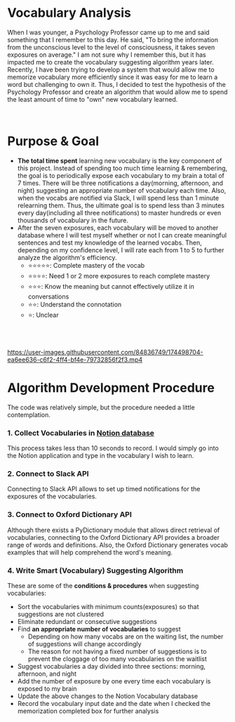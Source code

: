 # Vocabulary Analysis

When I was younger, a Psychology Professor came up to me and said something that I remember to this day. 
He said, "To bring the information from the unconscious level to the level of consciousness, it takes seven exposures on average."
I am not sure why I remember this, but it has impacted me to create the vocabulary suggesting algorithm years later. 
Recently, I have been trying to develop a system that would allow me to memorize vocabulary more efficiently since it was easy for me to learn a word but challenging to own it. 
Thus, I decided to test the hypothesis of the Psychology Professor and create an algorithm that would allow me to spend the least amount of time to "own" new vocabulary learned.

<br>  

# Purpose & Goal
- **The total time spent** learning new vocabulary is the key component of this project. Instead of spending too much time learning & remembering, the goal is to periodically expose each vocabulary to my brain a total of 7 times. There will be three notifications a day(morning, afternoon, and night) suggesting an appropriate number of vocabulary each time. Also, when the vocabs are notified via Slack, I will spend less than 1 minute relearning them. Thus, the ultimate goal is to spend less than 3 minutes every day(including all three notifications) to master hundreds or even thousands of vocabulary in the future.
- After the seven exposures, each vocabulary will be moved to another database where I will test myself whether or not I can create meaningful sentences and test my knowledge of the learned vocabs. Then, depending on my confidence level, I will rate each from 1 to 5 to further analyze the algorithm's efficiency.
    - ⭐️⭐️⭐️⭐️⭐️: Complete mastery of the vocab
    - ⭐️⭐️⭐️⭐: Need 1 or 2 more exposures to reach complete mastery
    - ⭐️⭐️⭐️: Know the meaning but cannot effectively utilize it in conversations
    - ⭐️⭐️: Understand the connotation
    - ⭐️: Unclear

<br>  
<br>  


https://user-images.githubusercontent.com/84836749/174498704-ea6ee636-c6f2-4ff4-bf4e-79732856f2f3.mp4


# Algorithm Development Procedure
The code was relatively simple, but the procedure needed a little contemplation.
<br>  
### 1. Collect Vocabularies in [Notion database](https://andyhomepage.notion.site/Vocabularies-c97b642944854b44826d8a1ce73bc3da)
This process takes less than 10 seconds to record. 
I would simply go into the Notion application and type in the vocabulary I wish to learn.

### 2. Connect to Slack API
Connecting to Slack API allows to set up timed notifications for the exposures of the vocabularies. 

### 3. Connect to Oxford Dictionary API
Although there exists a PyDictionary module that allows direct retrieval of vocabularies, connecting to the Oxford Dictionary API provides a broader range of words and definitions. Also, the Oxford Dictionary generates vocab examples that will help comprehend the word's meaning. 

### 4. Write Smart (Vocabulary) Suggesting Algorithm 
These are some of the **conditions & procedures** when suggesting vocabularies:
- Sort the vocabularies with minimum counts(exposures) so that suggestions are not clustered
- Eliminate redundant or consecutive suggestions
- Find **an appropriate number of vocabularies** to suggest
    - Depending on how many vocabs are on the waiting list, the number of suggestions will change accordingly
    - The reason for not having a fixed number of suggestions is to prevent the cloggage of too many vocabularies on the waitlist
- Suggest vocabularies a day divided into three sections: morning, afternoon, and night
- Add the number of exposure by one every time each vocabulary is exposed to my brain
- Update the above changes to the Notion Vocabulary database
- Record the vocabulary input date and the date when I checked the memorization completed box for further analysis
